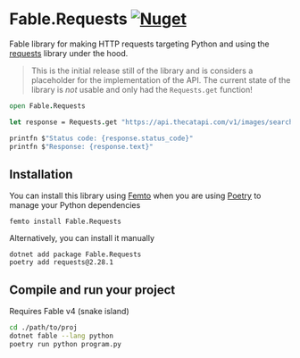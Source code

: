 # Fable.Requests [![Nuget](https://img.shields.io/nuget/v/Fable.Requests.svg?colorB=green)](https://www.nuget.org/packages/Fable.Requests)

Fable library for making HTTP requests targeting Python and using the [requests](https://pypi.org/project/requests/) library under the hood.

> This is the initial release still of the library and is considers a placeholder for the implementation of the API. The current state of the library is _not_ usable and only had the `Requests.get` function! 

```fs
open Fable.Requests

let response = Requests.get "https://api.thecatapi.com/v1/images/search"

printfn $"Status code: {response.status_code}"
printfn $"Response: {response.text}"
```

## Installation

You can install this library using [Femto](https://github.com/Zaid-Ajaj/Femto) when you are using [Poetry](https://python-poetry.org/) to manage your Python dependencies

```
femto install Fable.Requests
```

Alternatively, you can install it manually

```
dotnet add package Fable.Requests
poetry add requests@2.28.1
```

## Compile and run your project
Requires Fable v4 (snake island) 

```bash
cd ./path/to/proj
dotnet fable --lang python
poetry run python program.py
```